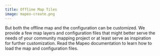 ```yaml
---
title: Offline Map Tiles
image: mapeo-create.png
---
```


But both the offline map and the configuration can be customized. We provide a few map layers and configuration files that might better serve the needs of your community mapping project or at least serve as inspiration for further customization. Read the <app-button :inline="true" :color="true" localUrl=":8086/all/docs.mapeo.app">Mapeo documentation</app-button> to learn how to load the map and configuration files.

<app-button :color="true" localUrl=":8081/files/mbtiles/mbtiles/" text="Download files"></app-button>

<app-button localUrl=":8086/all/https://docs.mapeo.app/complete-reference-guide/mapeo-mobile-installation-setup/adding-custom-base-maps-to-mapeo-mobile" text="Read documentation"></app-button>
